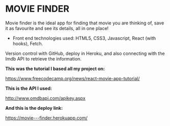# MOVIE FINDER

Movie finder is the ideal app for finding that movie you are thinking of, save it as favourite and see its details, all in one place!

- Front end technologies used: HTML5, CSS3, Javascript, React (with hooks), Fetch.

Version control with GitHub, deploy in Heroku, and also connecting with the Imdb API to retrieve the information.

**This was the tutorial I based all my project on:**

https://www.freecodecamp.org/news/react-movie-app-tutorial/

**This is the API I used:**

http://www.omdbapi.com/apikey.aspx

**And this is the deploy link:**

https://movie---finder.herokuapp.com/